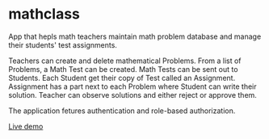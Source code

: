 # mathclass

App that hepls math teachers maintain math problem database and manage their students' test assignments.

Teachers can create and delete mathematical Problems. 
From a list of Problems, a Math Test can be created.
Math Tests can be sent out to Students. Each Student get their copy of Test called an Assignment.
Assignment has a part next to each Problem where Student can write their solution.
Teacher can observe solutions and either reject or approve them.

The application fetures authentication and role-based authorization.

[Live demo](https://lobster-app-zkudl.ondigitalocean.app/)
